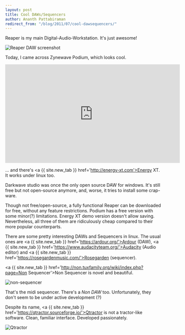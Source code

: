 ```yaml
---
layout: post
title: Cool DAWs/Sequencers
author: Ananth Pattabiraman
redirect_from: "/blog/2011/07/cool-dawsequencers/"
---
```


Reaper is my main Digital-Audio-Workstation. It's just awesome!

<img class="img-fluid" src="https://reaper.fm/siteimages/ss_v4_fp.jpg" alt="Reaper DAW screenshot" />

Today, I came across Zynewave Podium, which looks cool.
<div class="embed-responsive embed-responsive-16by9">
  <iframe class="embed-responsive-item" width="560" height="315" src="https://www.youtube-nocookie.com/embed/T3FaXcrNckE?rel=0" frameborder="0" allowfullscreen></iframe>
</div>

... and there's <a {{ site.new_tab }} href='http://energy-xt.com'>Energy XT</a>. It works under linux too.

Darkwave studio was once the only open source DAW for windows. It's still free but not open-source
anymore, and, worse, it tries to install some crap-ware.

Though not free/open-source, a fully functional Reaper can be downloaded for free, without any feature restrictions. Podium has a free version with some minor(?) limitations. Energy XT demo version doesn't allow saving. Nevertheless, all three of them are ridiculously cheap compared to their more popular counterparts.  

There are some pretty interesting DAWs and Sequencers in linux. The usual ones are <a {{ site.new_tab }} href='https://ardour.org/'>Ardour</a> (DAW), <a {{ site.new_tab }} href='https://www.audacityteam.org/'>Audacity</a> (Audio editor) and <a {{ site.new_tab }} href='https://rosegardenmusic.com/'>Rosegarden</a> (sequencer).

<a {{ site.new_tab }} href='http://non.tuxfamily.org/wiki/index.php?page=Non Sequencer'>Non Sequencer</a> is novel and beautiful.

<img class="img-fluid" alt="non-sequencer" src="https://non-sequencer.tuxfamily.org/non-pattern-editor.png" />

That's the midi sequencer. There's a *Non DAW* too.  Unfortunately, they don't seem to be under active development (?)

Despite its name, <a {{ site.new_tab }} href='https://qtractor.sourceforge.io/'>Qtractor</a> is not a tractor-like software. Clean, familiar interface. Developed passionately.

<img class="img-fluid" alt="Qtractor" src="https://qtractor.sourceforge.io/image/qtractor-screenshot8.png" />
